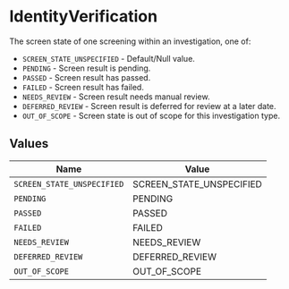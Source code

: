 # IdentityVerification

The screen state of one screening within an investigation, one of:
- `SCREEN_STATE_UNSPECIFIED` - Default/Null value.
- `PENDING` - Screen result is pending.
- `PASSED` - Screen result has passed.
- `FAILED` - Screen result has failed.
- `NEEDS_REVIEW` - Screen result needs manual review.
- `DEFERRED_REVIEW` - Screen result is deferred for review at a later date.
- `OUT_OF_SCOPE` - Screen state is out of scope for this investigation type.


## Values

| Name                       | Value                      |
| -------------------------- | -------------------------- |
| `SCREEN_STATE_UNSPECIFIED` | SCREEN_STATE_UNSPECIFIED   |
| `PENDING`                  | PENDING                    |
| `PASSED`                   | PASSED                     |
| `FAILED`                   | FAILED                     |
| `NEEDS_REVIEW`             | NEEDS_REVIEW               |
| `DEFERRED_REVIEW`          | DEFERRED_REVIEW            |
| `OUT_OF_SCOPE`             | OUT_OF_SCOPE               |